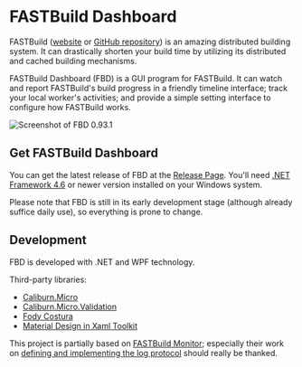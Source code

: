 # FASTBuild Dashboard

FASTBuild ([website](http://www.fastbuild.org/) or [GitHub repository](https://github.com/fastbuild/fastbuild)) is an amazing distributed building system. It can drastically shorten your build time by utilizing its distributed and cached building mechanisms.

FASTBuild Dashboard (FBD) is a GUI program for FASTBuild. It can watch and report FASTBuild's build progress in a friendly timeline interface; track your local worker's activities; and provide a simple setting interface to configure how FASTBuild works.

![Screenshot of FBD 0.93.1](https://github.com/hillin/FASTBuilder/blob/master/Documentations/Screenshots/FASTBuild-Dashboard.0.93.1.png)

## Get FASTBuild Dashboard
You can get the latest release of FBD at the [Release Page](https://github.com/hillin/FASTBuild-Dashboard/releases). You'll need [.NET Framework 4.6](https://www.microsoft.com/en-us/download/details.aspx?id=48130) or newer version installed on your Windows system. 

Please note that FBD is still in its early development stage (although already suffice daily use), so everything is prone to change.

## Development
FBD is developed with .NET and WPF technology.

Third-party libraries:
- [Caliburn.Micro](http://caliburnmicro.com/)
- [Caliburn.Micro.Validation](https://github.com/AIexandr/Caliburn.Micro.Validation)
- [Fody Costura](https://github.com/Fody/Costura)
- [Material Design in Xaml Toolkit](https://github.com/ButchersBoy/MaterialDesignInXamlToolkit)

This project is partially based on [FASTBuild Monitor](https://github.com/yass007/FASTBuildMonitor); especially their work on [defining and implementing the log protocol](https://github.com/fastbuild/fastbuild/issues/127) should really be thanked.
